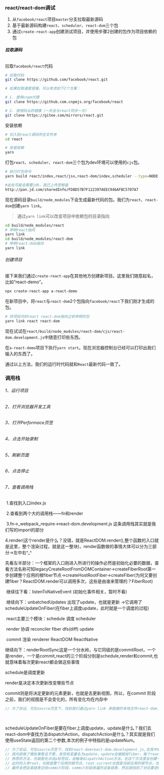 ### **react/react-dom调试**

1. 从`facebook/react`项目`master`分支拉取最新源码
2. 基于最新源码构建`react`、`scheduler`、`react-dom`三个包
3. 通过`create-react-app`创建测试项目，并使用步骤2创建的包作为项目依赖的包

###### **拉取源码**

拉取`facebook/react`代码

```sh
# 拉取代码
git clone https://github.com/facebook/react.git

# 如果拉取速度很慢，可以考虑如下2个方案：

# 1. 使用cnpm代理
git clone https://github.com.cnpmjs.org/facebook/react

# 2. 使用码云的镜像（一天会与react同步一次）
git clone https://gitee.com/mirrors/react.git
```

安装依赖

```sh
# 切入到react源码所在文件夹
cd react

# 安装依赖
yarn
```

打包`react`、`scheduler`、`react-dom`三个包为dev环境可以使用的`cjs`包。

```sh
# 执行打包命令
yarn build react/index,react/jsx,react-dom/index,scheduler --type=NODE

#此处可能会需要jdk，我已上传至鲸盘
http://pan.jd.com/sharedInfo/FD8D57B7F122397AEEC946AFBC5707A7
```

现在源码目录`build/node_modules`下会生成最新代码的包。我们为`react`、`react-dom`创建`yarn link`。

> 通过`yarn link`可以改变项目中依赖包的目录指向

```sh
cd build/node_modules/react
# 申明react指向
yarn link
cd build/node_modules/react-dom
# 申明react-dom指向
yarn link
```

###### 创建项目

接下来我们通过`create-react-app`在其他地方创建新项目。这里我们随意起名，比如“react-demo”。

```sh
npx create-react-app a-react-demo
```

在新项目中，将`react`与`react-dom`2个包指向`facebook/react`下我们刚才生成的包。

```sh
# 将项目内的react react-dom指向之前申明的包
yarn link react react-dom
```

现在试试在`react/build/node_modules/react-dom/cjs/react-dom.development.js`中随意打印些东西。

在`a-react-demo`项目下执行`yarn start`。现在浏览器控制台已经可以打印出我们输入的东西了。

通过以上方法，我们的运行时代码就和`React`最新代码一致了。



### **调用栈**



###### 1、运行项目

###### 2、打开浏览器开发工具

###### 3、打开Performace页签

###### 4、点击开始录制

###### 5、刷新页面

###### 6、点击停止

###### 7、查看调用栈

​	1.查找到入口index.js

​	2.查看到两个大的调用栈——fn和render

​	3.fn→_webpack_require→react-dom.development.js  这条调用栈其实就是我们写的import的部分

​	4.render(这个render是什么？没错，就是ReactDOM.render(),整个函数的入口就是这里，整个渲染过程，就是这一整块)，render函数做的事情大体可以分为三部分→左中右^_^

​		先看左半部分：一个框架的入口刚进入所进行的操作必然是初始化必要的数据，查看方法名称可知legacyCreateRootFromDOMContainer→createFiberRoot第一步创建整个应用的根fiber节点→createHostRootFiber→createFiber(为何又要创建fiber？ReactDOM.render可以调用多次，这些是由谁来管理的？FiberRoot)

​		继续往下看：listenToNativeEvent (初始化事件相关，暂时不看)

​		继续向下：unbatchedUpdates 出现了update，也就是更新  →它调用了scheduleUpdateOnFiber(在fiber上调度update，此时就是一个调度的过程)

​			react主要三个模块：schedule 调度	scheduler 

​													render  协调 	  reconciler	fiber dfs(diff) update

​													commit 渲染	 renderer  ReactDOM ReactNative

​	继续向下：renderRootSync这是一个分水岭，与它同级的是commitRoot，一个是render，一个是commit,react的三个阶段分别是schedule,render和commit,也就意味着每次更新react都会做这些事情

schedule是调度更新

render是决定本次更新改变哪些节点

commit则是将决定更新的元素更新，也就是去更新视图，所以，在commit 阶段之前，我们的视图是不会变化的，所有变化均在内存中

```javascript
// 为了验证，可在source页签下，找到我们通过yarn link 来链接的本地文件react-dom.development.js，在其中的commitRoot方法处打断点，然后点击元素，可看到未更新视图
```

​	

​    scheduleUpdateOnFiber是要在fiber上调度update，update是什么？我们去react-dom中查找方法dispatchAction，dispatchAction是什么？其实就是我们使用useState返回的第二个参数,本次的例子中特指的是updateNum。

```javascript
// 为了验证，可在source页签下，找到react-domreact-dom.development.js,在其中的dispatchAction中打断点，点击元素触发视图更新时，命中断点，然后在call Stack中找到上层函数，它就是increment作用域中的updateNum方法，所以updateNum内部其实调用的就是dispatchAction。
// 其内部做了哪些事暂且不管，发现有变量名为update，update会被赋给fiber，每个reactElement都会对应一个fiber，这个fiber对应的就是App,这个函数最终调用的是哪个方法呢？17163行，var root = scheduleUpdateOnFiber(fiber, lane, eventTime);
// 熟悉的方法，也就是在点击p标签后，会触发dispatchAction方法，在这个方法里会创建一个update，然后赋给fiber，并最终调用scheduleUpdateOnFiber来调度这次更新。当进入调度时，会和其他需要更新的内容对比一下优先级，看谁优先级高，谁会先进入render阶段。然后一通骚操作(指dfs)之后， 就进入了commitRoot方法,
// 此时的入参root，也就是整个应用的根节点，root.current也就是当前应用的根节点，也就是我们ReactDOM.render的根节点，在这个root.current上有个属性firstEffect，这个firstEffect就是本次更新需要执行DOM操作的节点有哪些，这是一个链表，这个节点有个属性叫做nextEffect会指向下一个需要更新的节点。
// 最终会把这条链表交给commit阶段，commit阶段来遍历这条链表，然后就找到了对应要进行的哪些DOM操作，然后就可以执行了。然后我们就可以看到视图上的更新。

```





